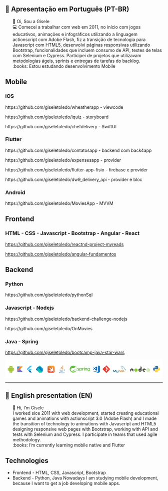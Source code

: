 ## :memo: Apresentação em Português (PT-BR)
<ul style="list-style-type:none">
  <li>👋 Oi, Sou a Gisele</li>
  <li> 💻 Comecei a trabalhar com web em 2011, no início com jogos educativos, animações e infográficos utilizando a linguagem actionscript com Adobe Flash, fiz a transição de tecnologia para Javascript com HTML5, desenvolvi páginas responsivas utilizando Bootstrap, funcionalidades que incluem consumo de API, testes de telas com Selenium e Cypress. Participei de projetos que utilizavam metodologias ágeis, sprints e entregas de tarefas do backlog.
  </li>
  <li>:books: Estou estudando desenvolvimento Mobile</li>
</ul>

## Mobile

### iOS
<p>https://github.com/giseletoledo/wheatherapp - viewcode</p>
<p>https://github.com/giseletoledo/iquiz - storyboard</p>
<p>https://github.com/giseletoledo/chefdelivery - SwiftUI</p>

### Flutter

<p>https://github.com/giseletoledo/contatosapp - backend com back4app</p>
<p>https://github.com/giseletoledo/expensesapp - provider</p>
<p>https://github.com/giseletoledo/flutter-app-fisio - firebase e provider</p>
<p>https://github.com/giseletoledo/dw9_delivery_api - provider e bloc</p>


### Android
<p>https://github.com/giseletoledo/MoviesApp - MVVM</p>

## Frontend

### HTML - CSS - Javascript - Bootstrap - Angular - React

https://github.com/giseletoledo/reactnd-project-myreads

https://github.com/giseletoledo/angular-fundamentos

## Backend

### Python
<p>https://github.com/giseletoledo/pythonSql</p>

### Javascript - Nodejs
<p>https://github.com/giseletoledo/backend-challenge-nodejs</p>
<p>https://github.com/giseletoledo/OnMovies</p>

### Java - Spring
https://github.com/giseletoledo/bootcamp-java-star-wars

<p align="center">
<img style="display:block;margin:auto;" src="https://github.com/giseletoledo/giseletoledo/blob/main/logos_tecnologias.png" alt="logos de tecnologias, Android, Kotlin, Flutter,Dart, Swift, Java, Spring,VSCode,Git,MySql, Nodejs e Python"/>
</p>


-----------------------------------------------------------------------
## :memo: English presentation (EN)
<ul style="list-style-type:none">
  <li>👋 Hi, I’m Gisele</li>
  <li> I worked sice 2011 with web development, started creating educational games and animations with actionscript 3.0 (Adobe Flash) and I made the transition of technology to animations with Javascript and HTML5 designing responsive web pages with Bootstrap, working with API and tests with Selenium and Cypress. I participate in teams that used agile methodology.
  <li>:books: I’m currently learning mobile native and Flutter</li>
</ul>

## Technologies
- Frontend - HTML, CSS, Javascript, Bootstrap
- Backend - Python, Java
Nowadays I am studying mobile development, because I want to get a job developing mobile apps.

<!---
giseletoledo/giseletoledo is a ✨ special ✨ repository because its `README.md` (this file) appears on your GitHub profile.
You can click the Preview link to take a look at your changes.
--->


